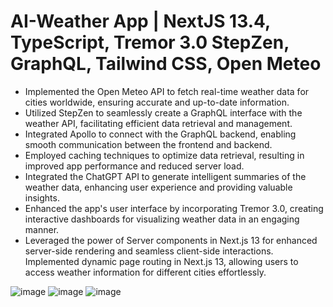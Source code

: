 # AI-Weather App | NextJS 13.4, TypeScript, Tremor 3.0 StepZen, GraphQL, Tailwind CSS, Open Meteo	
-	Implemented the Open Meteo API to fetch real-time weather data for cities worldwide, ensuring accurate and up-to-date information.
-	Utilized StepZen to seamlessly create a GraphQL interface with the weather API, facilitating efficient data retrieval and management.
-	Integrated Apollo to connect with the GraphQL backend, enabling smooth communication between the frontend and backend.
-	Employed caching techniques to optimize data retrieval, resulting in improved app performance and reduced server load.
-	Integrated the ChatGPT API to generate intelligent summaries of the weather data, enhancing user experience and providing valuable insights.
-	Enhanced the app's user interface by incorporating Tremor 3.0, creating interactive dashboards for visualizing weather data in an engaging manner.
-	Leveraged the power of Server components in Next.js 13 for enhanced server-side rendering and seamless client-side interactions. Implemented dynamic page routing in Next.js 13, allowing users to access weather information for different cities effortlessly.



![image](https://github.com/Atulaya123/gpt-dashboard-weather-app/assets/115982827/95f1d333-b549-4eea-ae6f-5a7561f47ae6)
![image](https://github.com/Atulaya123/gpt-dashboard-weather-app/assets/115982827/8d59ba34-b793-4ed1-89af-af82052a36c0)
![image](https://github.com/Atulaya123/gpt-dashboard-weather-app/assets/115982827/c5473e04-efef-4603-91f2-d0f024276067)



